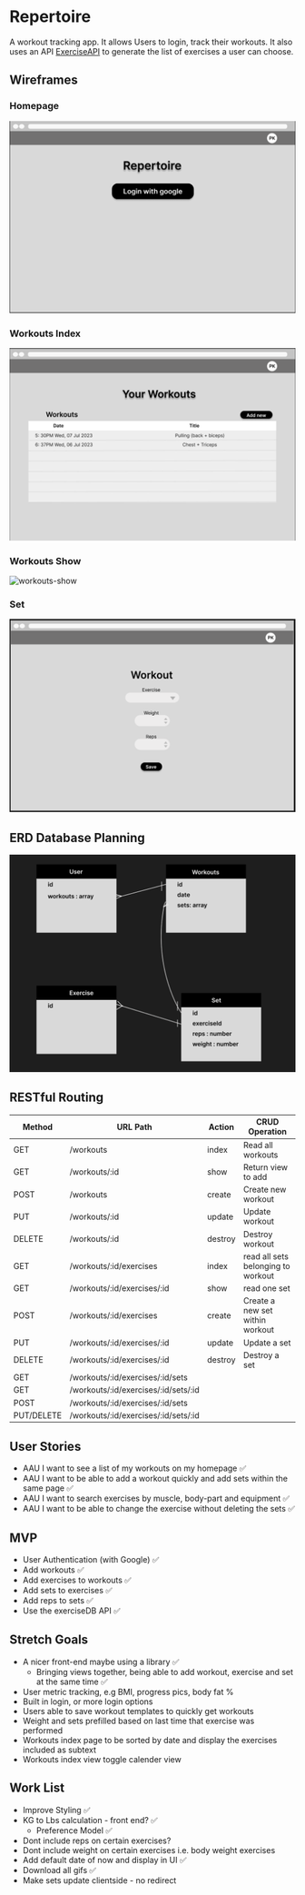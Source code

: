 # Repertoire
A workout tracking app. It allows Users to login, track their workouts.
It also uses an API [ExerciseAPI](https://rapidapi.com/justin-WFnsXH_t6/api/exercisedb/details) to generate the list of exercises a user can choose. 

## Wireframes
### Homepage
![Homepage](./public/images/homepage.png)
### Workouts Index
![workouts](./public/images/workouts.png)
### Workouts Show
![workouts-show](./public/images/workouts-show.png)
### Set
![workouts](./public/images/set.png)

## ERD Database Planning
![ERD](./public/images/ERD.png)

## RESTful Routing 
| Method     | URL Path                             | Action  | CRUD Operation                     |
|------------|--------------------------------------|---------|------------------------------------|
| GET        | /workouts                            | index   | Read all workouts                  |
| GET        | /workouts/:id                        | show    | Return view to add                 |
| POST       | /workouts                            | create  | Create new workout                 |
| PUT        | /workouts/:id                        | update  | Update workout                     |
| DELETE     | /workouts/:id                        | destroy | Destroy workout                    |
| GET        | /workouts/:id/exercises              | index   | read all sets belonging to workout |
| GET        | /workouts/:id/exercises/:id          | show    | read one set                       |
| POST       | /workouts/:id/exercises              | create  | Create a new set within workout    |
| PUT        | /workouts/:id/exercises/:id          | update  | Update a set                       |
| DELETE     | /workouts/:id/exercises/:id          | destroy | Destroy a set                      |
| GET        | /workouts/:id/exercises/:id/sets     |         |                                    |
| GET        | /workouts/:id/exercises/:id/sets/:id |         |                                    |
| POST       | /workouts/:id/exercises/:id/sets     |         |                                    |
| PUT/DELETE | /workouts/:id/exercises/:id/sets/:id |         |                                    |

## User Stories
* AAU I want to see a list of my workouts on my homepage ✅
* AAU I want to be able to add a workout quickly and add sets within the same page ✅
* AAU I want to search exercises by muscle, body-part and equipment ✅
* AAU I want to be able to change the exercise without deleting the sets ✅

## MVP
* User Authentication (with Google) ✅
* Add workouts ✅
* Add exercises to workouts ✅
* Add sets to exercises ✅
* Add reps to sets ✅
* Use the exerciseDB API ✅

## Stretch Goals
* A nicer front-end maybe using a library ✅
    * Bringing views together, being able to add workout, exercise and set at the same time ✅
* User metric tracking, e.g BMI, progress pics, body fat %
* Built in login, or more login options
* Users able to save workout templates to quickly get workouts
* Weight and sets prefilled based on last time that exercise was performed
* Workouts index page to be sorted by date and display the exercises included as subtext
* Workouts index view toggle calender view

## Work List
* Improve Styling ✅
* KG to Lbs calculation - front end? ✅
    * Preference Model ✅
* Dont include reps on certain exercises?
* Dont include weight on certain exercises i.e. body weight exercises
* Add default date of now and display in UI ✅
* Download all gifs ✅
* Make sets update clientside - no redirect


